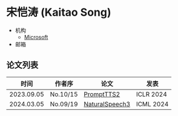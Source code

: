 # 宋恺涛 (Kaitao Song)

- 机构
  - [Microsoft](../Institutions/Microsoft.md)
- 邮箱

## 论文列表

| 时间 | 作者序 | 论文 | 发表 |
|:-:|:-:|---|---|
| 2023.09.05 | No.10/15 | [PromptTTS2](../Models/Prompt/2023.09.05_PromptTTS2.md) | ICLR 2024 |
| 2024.03.05 | No.09/19 | [NaturalSpeech3](../Models/Diffusion/2024.03.05_NaturalSpeech3.md) | ICML 2024 |